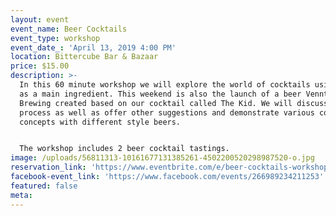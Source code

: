 ```yaml
---
layout: event
event_name: Beer Cocktails
event_type: workshop
event_date_: 'April 13, 2019 4:00 PM'
location: Bittercube Bar & Bazaar
price: $15.00
description: >-
  In this 60 minute workshop we will explore the world of cocktails using beer
  as a main ingredient. This weekend is also the launch of a beer Vennture
  Brewing created based on our cocktail called The Kid. We will discuss that
  process as well as offer other suggestions and demonstrate various cocktail
  concepts with different style beers.


  The workshop includes 2 beer cocktail tastings.
image: /uploads/56811313-10161677131385261-4502200520298987520-o.jpg
reservation_link: 'https://www.eventbrite.com/e/beer-cocktails-workshop-tickets-59738415208'
facebook-event_link: 'https://www.facebook.com/events/266989234211253'
featured: false
meta:
---
```


